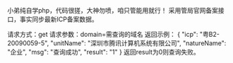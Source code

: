 小弟纯自学php，代码很搓，大神勿喷，咱只管能用就行！
采用管局官网备案接口，事实同步最新ICP备案数据。

请求方式：get
请求参数：domain=需查询的域名
返回示例：
{
	"icp": "粤B2-20090059-5",
	"unitName": "深圳市腾讯计算机系统有限公司",
	"natureName": "企业",
	"msg": "查询成功",
	"result": "1"
}
返回result为0则查询失败。
